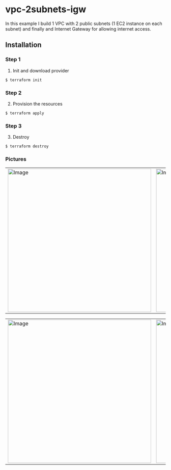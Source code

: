 # vpc-2subnets-igw

In this example I build 1 VPC with 2 public subnets (1 EC2 instance on each subnet) and
finally and Internet Gateway for allowing internet access.


## Installation

### Step 1
1. Init and download provider
```
$ terraform init
```

### Step 2
2. Provision the resources
```
$ terraform apply
```

### Step 3
3. Destroy
```
$ terraform destroy
```

### Pictures
<table style="width:100%">
  <tr>
    <td>
  		<img width="450" alt="Image" src="https://user-images.githubusercontent.com/56041525/216787887-9bb40cb2-5b33-47f9-9c2f-94e1b073d22d.png">
	  </td>
    <td>
  	<img width="450" alt="Image" src="https://user-images.githubusercontent.com/56041525/216787896-abfe65b6-b4ff-430f-9f48-718a02fd0b1c.png">
    </td>
  </tr>
</table>


<table style="width:100%">
  <tr>
    <td>
  		<img width="450" alt="Image" src="https://user-images.githubusercontent.com/56041525/216787911-03588fbc-4821-4417-bbbf-beba2b137061.png">
	  </td>
    <td>
  	<img width="450" alt="Image" src="https://user-images.githubusercontent.com/56041525/216788011-b7bee39c-22f7-4971-b2aa-45f176ec4d27.png">
    </td>
  </tr>
</table>
